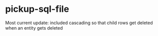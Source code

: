 # pickup-sql-file

Most current update: included cascading so that child rows get deleted when an entity gets deleted
